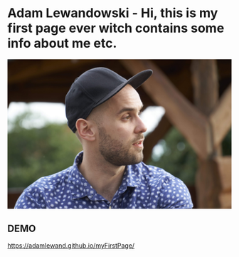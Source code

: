 # Adam Lewandowski - Hi, this is my first page ever witch contains some info about me etc.

![Adam Lewandowski](image/Adam.jpg)

## DEMO

https://adamlewand.github.io/myFirstPage/
